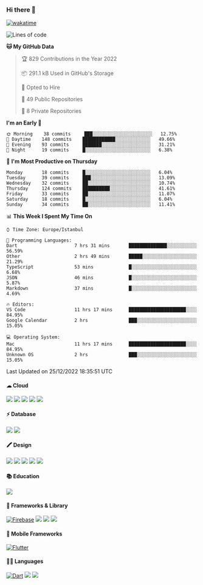 ### Hi there 👋

[![wakatime](https://wakatime.com/badge/user/35d9e342-a492-47fe-97ca-8b6bc19cedb2.svg)](https://wakatime.com/@35d9e342-a492-47fe-97ca-8b6bc19cedb2)

<!--
**ska2519/ska2519** is a ✨ _special_ ✨ repository because its `README.md` (this file) appears on your GitHub profile.

Here are some ideas to get you started:

- 🔭 I’m currently working on ...
- 🌱 I’m currently learning ...
- 👯 I’m looking to collaborate on ...
- 🤔 I’m looking for help with ...
- 💬 Ask me about ...
- 📫 How to reach me: ...
- 😄 Pronouns: ...
- ⚡ Fun fact: ...
-->

<!--START_SECTION:waka-->
![Lines of code](https://img.shields.io/badge/From%20Hello%20World%20I%27ve%20Written-2%20Million%20lines%20of%20code-blue)

**🐱 My GitHub Data** 

> 🏆 829 Contributions in the Year 2022
 > 
> 📦 291.1 kB Used in GitHub's Storage 
 > 
> 💼 Opted to Hire
 > 
> 📜 49 Public Repositories 
 > 
> 🔑 8 Private Repositories  
 > 
**I'm an Early 🐤** 

```text
🌞 Morning    38 commits     ███░░░░░░░░░░░░░░░░░░░░░░   12.75% 
🌆 Daytime    148 commits    ████████████░░░░░░░░░░░░░   49.66% 
🌃 Evening    93 commits     ███████░░░░░░░░░░░░░░░░░░   31.21% 
🌙 Night      19 commits     █░░░░░░░░░░░░░░░░░░░░░░░░   6.38%

```
📅 **I'm Most Productive on Thursday** 

```text
Monday       18 commits     █░░░░░░░░░░░░░░░░░░░░░░░░   6.04% 
Tuesday      39 commits     ███░░░░░░░░░░░░░░░░░░░░░░   13.09% 
Wednesday    32 commits     ██░░░░░░░░░░░░░░░░░░░░░░░   10.74% 
Thursday     124 commits    ██████████░░░░░░░░░░░░░░░   41.61% 
Friday       33 commits     ██░░░░░░░░░░░░░░░░░░░░░░░   11.07% 
Saturday     18 commits     █░░░░░░░░░░░░░░░░░░░░░░░░   6.04% 
Sunday       34 commits     ██░░░░░░░░░░░░░░░░░░░░░░░   11.41%

```


📊 **This Week I Spent My Time On** 

```text
⌚︎ Time Zone: Europe/Istanbul

💬 Programming Languages: 
Dart                     7 hrs 31 mins       ██████████████░░░░░░░░░░░   56.59% 
Other                    2 hrs 49 mins       █████░░░░░░░░░░░░░░░░░░░░   21.29% 
TypeScript               53 mins             █░░░░░░░░░░░░░░░░░░░░░░░░   6.68% 
JSON                     46 mins             █░░░░░░░░░░░░░░░░░░░░░░░░   5.87% 
Markdown                 37 mins             █░░░░░░░░░░░░░░░░░░░░░░░░   4.69%

🔥 Editors: 
VS Code                  11 hrs 17 mins      █████████████████████░░░░   84.95% 
Google Calendar          2 hrs               ███░░░░░░░░░░░░░░░░░░░░░░   15.05%

💻 Operating System: 
Mac                      11 hrs 17 mins      █████████████████████░░░░   84.95% 
Unknown OS               2 hrs               ███░░░░░░░░░░░░░░░░░░░░░░   15.05%

```


 Last Updated on 25/12/2022 18:35:51 UTC
<!--END_SECTION:waka-->


#### ☁ Cloud
<img src="https://img.shields.io/badge/Amazon_AWS-FF9900?style=for-the-badge&logo=amazonaws&logoColor=white"> <img src="https://img.shields.io/badge/circleci-343434?style=for-the-badge&logo=circleci&logoColor=white"> <img src="https://img.shields.io/badge/Codemagic-F45E3F?style=for-the-badge&logo=Codemagic&logoColor=white"> <img src="https://img.shields.io/badge/GitHub_Actions-2088FF?style=for-the-badge&logo=github-actions&logoColor=white"> <img src="https://img.shields.io/badge/Google_Cloud-4285F4?style=for-the-badge&logo=google-cloud&logoColor=white">

#### ⚡ Database
<img src="https://img.shields.io/badge/PostgreSQL-316192?style=for-the-badge&logo=postgresql&logoColor=white"> <img src="https://img.shields.io/badge/Supabase-181818?style=for-the-badge&logo=supabase&logoColor=white"> 

#### 🖍 Design
<img src="https://img.shields.io/badge/Adobe%20XD-470137?style=for-the-badge&logo=Adobe%20XD&logoColor=#FF61F6"> <img src="https://img.shields.io/badge/Behance-0054F7?style=for-the-badge&logo=behance&logoColor=white"> <img src="https://img.shields.io/badge/Canva-%2300C4CC.svg?&style=for-the-badge&logo=Canva&logoColor=white"> <img src="https://img.shields.io/badge/Dribbble-EA4C89?style=for-the-badge&logo=dribbble&logoColor=white"> <img src="https://img.shields.io/badge/Figma-F24E1E?style=for-the-badge&logo=figma&logoColor=white">

#### 📚 Education
<img src="https://img.shields.io/badge/Udemy-EC5252?style=for-the-badge&logo=Udemy&logoColor=white">

#### 🚀 Frameworks & Library
[![Firebase](https://img.shields.io/badge/firebase-ffca28?style=for-the-badge&logo=firebase&logoColor=black)](https://firebase.google.com) <img src="https://img.shields.io/badge/Markdown-000000?style=for-the-badge&logo=markdown&logoColor=white"> <img src ="https://img.shields.io/badge/npm-CB3837?style=for-the-badge&logo=npm&logoColor=white"> <img src="https://img.shields.io/badge/Postman-FF6C37?style=for-the-badge&logo=Postman&logoColor=white">

#### 📱 Mobile Frameworks
[![Flutter](https://img.shields.io/badge/Flutter-02569B?style=for-the-badge&logo=flutter&logoColor=whit)](https://flutter.dev)

#### 👩‍💻 Languages
[![Dart](https://img.shields.io/badge/Dart-0175C2?style=for-the-badge&logo=dart&logoColor=white)](https://dart.dev) <img src="https://img.shields.io/badge/TypeScript-007ACC?style=for-the-badge&logo=typescript&logoColor=white"> <img src="https://img.shields.io/badge/json-5E5C5C?style=for-the-badge&logo=json&logoColor=white">



